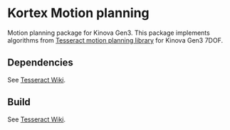 # Kortex Motion planning
Motion planning package for Kinova Gen3. This package implements algorithms from [Tesseract motion planning library](https://github.com/tesseract-robotics/tesseract_planning) for Kinova Gen3 7DOF.

## Dependencies
See [Tesseract Wiki](https://tesseract-docs.readthedocs.io/en/latest/_source/intro/getting_started_doc.html).

## Build
See [Tesseract Wiki](https://tesseract-docs.readthedocs.io/en/latest/_source/intro/getting_started_doc.html).